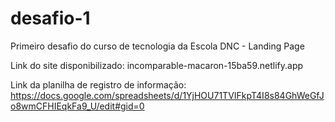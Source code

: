 # desafio-1
 Primeiro desafio do curso de tecnologia da Escola DNC - Landing Page

Link do site disponibilizado: incomparable-macaron-15ba59.netlify.app

Link da planilha de registro de informação: https://docs.google.com/spreadsheets/d/1YjHOU71TVIFkpT4I8s84GhWeGfJo8wmCFHIEqkFa9_U/edit#gid=0